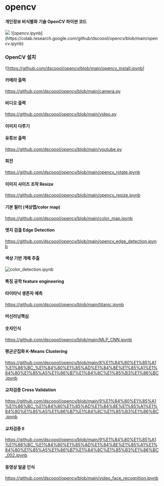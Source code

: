 # opencv
#### 개인정보 비식별화 기술 OpenCV 파이썬 코드


<img src="https://raw.githubusercontent.com/dscoool/opencv/refs/heads/main/image.png">
![opencv.ipynb](https://colab.research.google.com/github/dscoool/opencv/blob/main/opencv.ipynb)


### OpenCV 설치
![https://github.com/dscoool/opencv/blob/main/opencv_install.ipynb]

#### 카메라 출력
https://github.com/dscoool/opencv/blob/main/camera.py

#### 비디오 출력
https://github.com/dscoool/opencv/blob/main/video.py

#### 이미지 다루기

#### 유튜브 출력
https://github.com/dscoool/opencv/blob/main/youtube.py


#### 회전
https://github.com/dscoool/opencv/blob/main/opencv_rotate.ipynb

#### 이미지 사이즈 조작 Resize
https://github.com/dscoool/opencv/blob/main/opencv_resize.ipynb

#### 기본 필터 (색상맵/color map)
https://github.com/dscoool/opencv/blob/main/color_map.ipynb

#### 엣지 검출 Edge Detection
https://github.com/dscoool/opencv/blob/main/opencv_edge_detection.ipynb

#### 색상 기반 개체 추출

![color_detection.ipynb](https://github.com/dscoool/opencv/blob/main/color_detection.ipynb)

#### 특징 공학 feature engineering
#### 타이타닉 생존자 예측
https://github.com/dscoool/opencv/blob/main/titanic.ipynb

#### 머신러닝핵심
#### 숫자인식
https://github.com/dscoool/opencv/blob/main/MLP_CNN.ipynb

#### 평균군집화 K-Means Clustering
https://github.com/dscoool/opencv/blob/main/8%E1%84%80%E1%85%A1%E1%86%BC_%E1%84%80%E1%85%AD%E1%84%8E%E1%85%A1%E1%84%80%E1%85%A5%E1%86%B7%E1%84%8C%E1%85%B3%E1%86%BC.ipynb

#### 교차검증 Cross Validation
https://github.com/dscoool/opencv/blob/main/9%E1%84%80%E1%85%A1%E1%86%BC_%E1%84%80%E1%85%AD%E1%84%8E%E1%85%A1%E1%84%80%E1%85%A5%E1%86%B7%E1%84%8C%E1%85%B3%E1%86%BC.ipynb

#### 교차검증 II
https://github.com/dscoool/opencv/blob/main/9%E1%84%80%E1%85%A1%E1%86%BC_%E1%84%80%E1%85%AD%E1%84%8E%E1%85%A1%E1%84%80%E1%85%A5%E1%86%B7%E1%84%8C%E1%85%B3%E1%86%BC_002.ipynb

#### 동영상 얼굴 인식
https://github.com/dscoool/opencv/blob/main/video_face_recognition.ipynb

